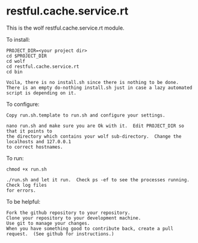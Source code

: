 restful.cache.service.rt
========================

This is the wolf restful.cache.service.rt module.

To install:
```
PROJECT_DIR=<your project dir>
cd $PROJECT_DIR
cd wolf
cd restful.cache.service.rt
cd bin

Voila, there is no install.sh since there is nothing to be done.
There is an empty do-nothing install.sh just in case a lazy automated
script is depending on it.

```

To configure:
```
Copy run.sh.template to run.sh and configure your settings.

nano run.sh and make sure you are Ok with it.  Edit PROJECT_DIR so that it points to
the directory which contains your wolf sub-directory.  Change the localhosts and 127.0.0.1
to correct hostnames.
```

To run:
```
chmod +x run.sh

./run.sh and let it run.  Check ps -ef to see the processes running.  Check log files
for errors.
```

To be helpful:
```
Fork the github repository to your repository.
Clone your repository to your development machine.
Use git to manage your changes.
When you have something good to contribute back, create a pull request.  (See github for instructions.)

